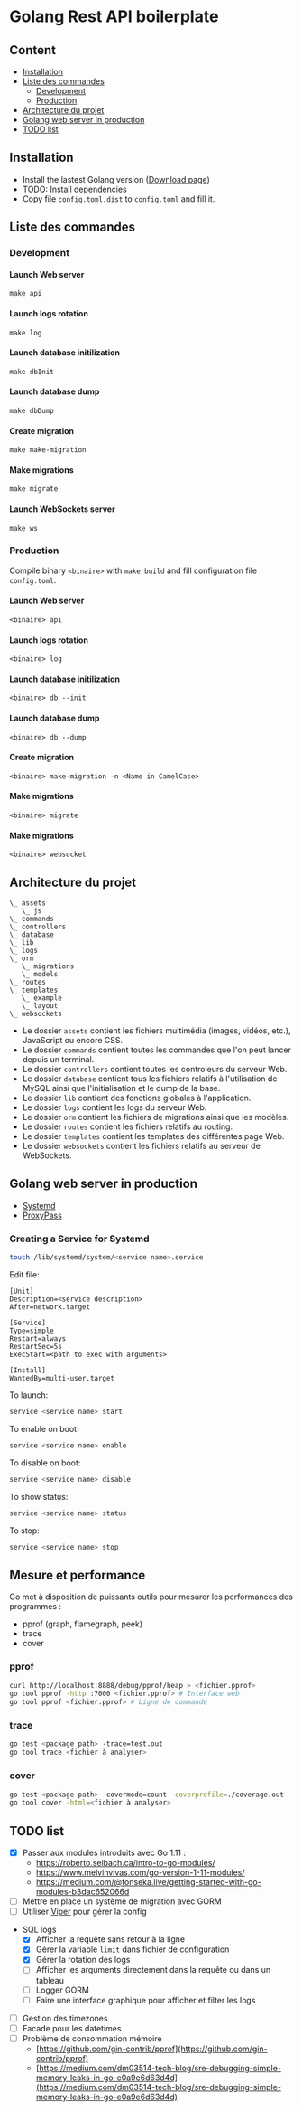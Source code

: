 # Golang Rest API boilerplate

## Content
- [Installation](#installation)
- [Liste des commandes](#liste-des-commandes)
   - [Development](#development)
   - [Production](#production)
- [Architecture du projet](#architecture-du-projet)
- [Golang web server in production](#golang-web-server-in-production)
- [TODO list](#todo-list)


## Installation
- Install the lastest Golang version ([Download page](https://golang.org/dl/))
- TODO: Install dependencies
- Copy file `config.toml.dist` to `config.toml` and fill it.


## Liste des commandes

### Development

#### Launch Web server
```
make api
```

#### Launch logs rotation
```
make log
```

#### Launch database initilization
```
make dbInit
```

#### Launch database dump
```
make dbDump
```

#### Create migration
```
make make-migration
```

#### Make migrations
```
make migrate
```

#### Launch WebSockets server
```
make ws
```

### Production

Compile binary `<binaire>` with `make build` and fill configuration file `config.toml`.

#### Launch Web server
```
<binaire> api
```

#### Launch logs rotation
```
<binaire> log
```

#### Launch database initilization
```
<binaire> db --init
```

#### Launch database dump
```
<binaire> db --dump
```

#### Create migration
```
<binaire> make-migration -n <Name in CamelCase>
```

#### Make migrations
```
<binaire> migrate
```

#### Make migrations
```
<binaire> websocket
```


## Architecture du projet
```
\_ assets
   \_ js
\_ commands
\_ controllers
\_ database
\_ lib
\_ logs
\_ orm
   \_ migrations
   \_ models
\_ routes
\_ templates
   \_ example
   \_ layout
\_ websockets
```

- Le dossier `assets` contient les fichiers multimédia (images, vidéos, etc.), JavaScript ou encore CSS.
- Le dossier `commands` contient toutes les commandes que l'on peut lancer depuis un terminal.
- Le dossier `controllers` contient toutes les controleurs du serveur Web.
- Le dossier `database` contient tous les fichiers relatifs à l'utilisation de MySQL ainsi que l'initialisation et le dump de la base.
- Le dossier `lib` contient des fonctions globales à l'application.
- Le dossier `logs` contient les logs du serveur Web.
- Le dossier `orm` contient les fichiers de migrations ainsi que les modèles.
- Le dossier `routes` contient les fichiers relatifs au routing.
- Le dossier `templates` contient les templates des différentes page Web.
- Le dossier `websockets` contient les fichiers relatifs au serveur de WebSockets.


## Golang web server in production
- [Systemd](https://jonathanmh.com/deploying-go-apps-systemd-10-minutes-without-docker/)
- [ProxyPass](https://evanbyrne.com/blog/go-production-server-ubuntu-nginx)

### Creating a Service for Systemd
```bash
touch /lib/systemd/system/<service name>.service
```

Edit file:
```
[Unit]
Description=<service description>
After=network.target

[Service]
Type=simple
Restart=always
RestartSec=5s
ExecStart=<path to exec with arguments>

[Install]
WantedBy=multi-user.target
```

To launch:
```bash
service <service name> start
```

To enable on boot:
```bash
service <service name> enable
```

To disable on boot:
```bash
service <service name> disable
```

To show status:
```bash
service <service name> status
```

To stop:
```bash
service <service name> stop
```


## Mesure et performance
Go met à disposition de puissants outils pour mesurer les performances des programmes :
- pprof (graph, flamegraph, peek)
- trace
- cover

### pprof
```bash
curl http://localhost:8888/debug/pprof/heap > <fichier.pprof>
go tool pprof -http :7000 <fichier.pprof> # Interface web
go tool pprof <fichier.pprof> # Ligne de commande
```

### trace
```bash
go test <package path> -trace=test.out
go tool trace <fichier à analyser>
```

### cover
```bash
go test <package path> -covermode=count -coverprofile=./coverage.out
go tool cover -html=<fichier à analyser>
```


## TODO list
- [x] Passer aux modules introduits avec Go 1.11 :
    - https://roberto.selbach.ca/intro-to-go-modules/
    - https://www.melvinvivas.com/go-version-1-11-modules/
    - https://medium.com/@fonseka.live/getting-started-with-go-modules-b3dac652066d
- [ ] Mettre en place un système de migration avec GORM
- [ ] Utiliser [Viper](https://github.com/spf13/viper) pour gérer la config
- SQL logs
    - [x] Afficher la requête sans retour à la ligne
    - [x] Gérer la variable `limit` dans fichier de configuration
    - [x] Gérer la rotation des logs
    - [ ] Afficher les arguments directement dans la requête ou dans un tableau
    - [ ] Logger GORM
    - [ ] Faire une interface graphique pour afficher et filter les logs
- [ ] Gestion des timezones
- [ ] Facade pour les datetimes
- [ ] Problème de consommation mémoire
    - [https://github.com/gin-contrib/pprof](https://github.com/gin-contrib/pprof)
    - [https://medium.com/dm03514-tech-blog/sre-debugging-simple-memory-leaks-in-go-e0a9e6d63d4d](https://medium.com/dm03514-tech-blog/sre-debugging-simple-memory-leaks-in-go-e0a9e6d63d4d)
